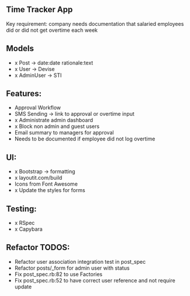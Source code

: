 ## Time Tracker App

Key requirement: company needs documentation that salaried employees did or did not get overtime each week

## Models
- x Post -> date:date rationale:text
- x User -> Devise
- x AdminUser -> STI

## Features:
- Approval Workflow
-	SMS Sending -> link to approval or overtime input
-	x Administrate admin dashboard
- x Block non admin and guest users
-	Email summary to managers for approval
-	Needs to be documented if employee did not log overtime

## UI:
- x Bootstrap -> formatting
- x layoutit.com/build
- Icons from Font Awesome
- x Update the styles for forms

## Testing:
- x RSpec
- x Capybara

## Refactor TODOS:
- Refactor user association integration test in post_spec
- Refactor posts/_form for admin user with status
- Fix post_spec.rb:82 to use Factories
- Fix post_spec.rb:52 to have correct user reference and not require update
